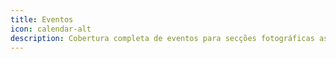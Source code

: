```yaml
---
title: Eventos
icon: calendar-alt
description: Cobertura completa de eventos para secções fotográficas assim como filmagens. Desde anivarsários, graduações e casamentos, entre mais outros tipos de eventos qualquer que seja o seu porte
---
```



